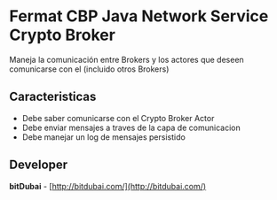 # Fermat CBP Java Network Service Crypto Broker

Maneja la comunicación entre Brokers y los actores que deseen comunicarse con el (incluido otros Brokers)

## Caracteristicas
* Debe saber comunicarse con el Crypto Broker Actor
* Debe enviar mensajes a traves de la capa de comunicacion
* Debe manejar un log de mensajes persistido


## Developer

**bitDubai** - [http://bitdubai.com/](http://bitdubai.com/)
